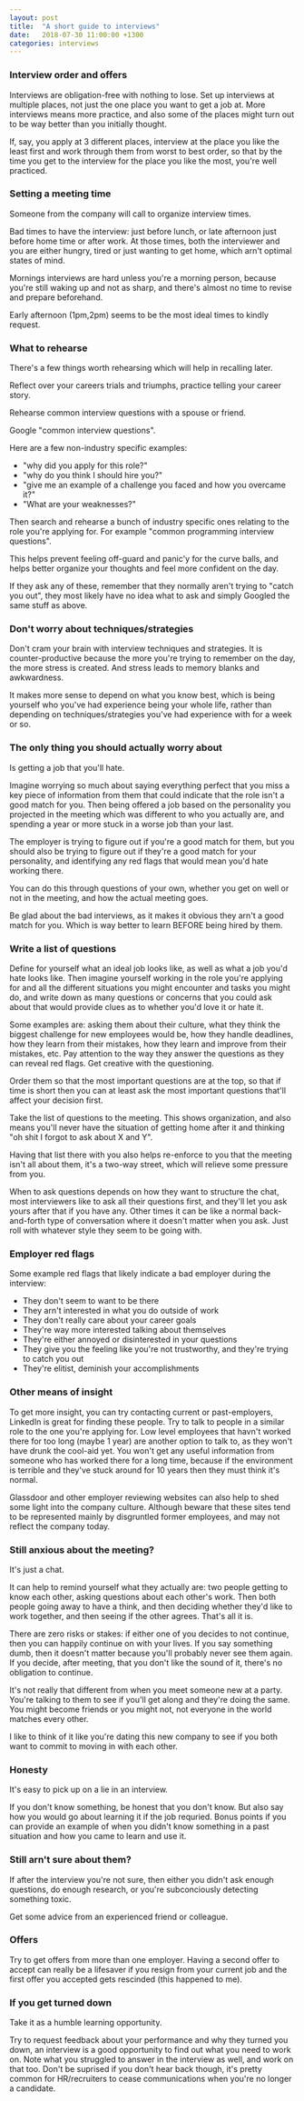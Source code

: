 ```yaml
---
layout: post
title:  "A short guide to interviews"
date:   2018-07-30 11:00:00 +1300
categories: interviews
---
```


### Interview order and offers

Interviews are obligation-free with nothing to lose. Set up interviews at multiple places, not just the one place you want to get a job at. More interviews means more practice, and also some of the places might turn out to be way better than you initially thought.

If, say, you apply at 3 different places, interview at the place you like the least first and work through them from worst to best order, so that by the time you get to the interview for the place you like the most, you're well practiced.

### Setting a meeting time

Someone from the company will call to organize interview times.

Bad times to have the interview: just before lunch, or late afternoon just before home time or after work. At those times, both the interviewer and you are either hungry, tired or just wanting to get home, which arn't optimal states of mind.

Mornings interviews are hard unless you're a morning person, because you're still waking up and not as sharp, and there's almost no time to revise and prepare beforehand.

Early afternoon (1pm,2pm) seems to be the most ideal times to kindly request.

### What to rehearse

There's a few things worth rehearsing which will help in recalling later.

Reflect over your careers trials and triumphs, practice telling your career story.

Rehearse common interview questions with a spouse or friend.

Google "common interview questions".

Here are a few non-industry specific examples:
- "why did you apply for this role?"
- "why do you think I should hire you?"
- "give me an example of a challenge you faced and how you overcame it?"
- "What are your weaknesses?"

Then search and rehearse a bunch of industry specific ones relating to the role you're applying for. For example "common programming interview questions".

This helps prevent feeling off-guard and panic'y for the curve balls, and helps better organize your thoughts and feel more confident on the day.

If they ask any of these, remember that they normally aren't trying to "catch you out", they most likely have no idea what to ask and simply Googled the same stuff as above.

### Don't worry about techniques/strategies

Don't cram your brain with interview techniques and strategies. It is counter-productive because the more you're trying to remember on the day, the more stress is created. And stress leads to memory blanks and awkwardness.

It makes more sense to depend on what you know best, which is being yourself who you've had experience being your whole life, rather than depending on techniques/strategies you've had experience with for a week or so.

### The only thing you should actually worry about

Is getting a job that you'll hate.

Imagine worrying so much about saying everything perfect that you miss a key piece of information from them that could indicate that the role isn't a good match for you. Then being offered a job based on the personality you projected in the meeting which was different to who you actually are, and spending a year or more stuck in a worse job than your last.

The employer is trying to figure out if you're a good match for them, but you should also be trying to figure out if they're a good match for your personality, and identifying any red flags that would mean you'd hate working there.

You can do this through questions of your own, whether you get on well or not in the meeting, and how the actual meeting goes.

Be glad about the bad interviews, as it makes it obvious they arn't a good match for you. Which is way better to learn BEFORE being hired by them.

### Write a list of questions

Define for yourself what an ideal job looks like, as well as what a job you'd hate looks like. Then imagine yourself working in the role you're applying for and all the different situations you might encounter and tasks you might do, and write down as many questions or concerns that you could ask about that would provide clues as to whether you'd love it or hate it.

Some examples are: asking them about their culture, what they think the biggest challenge for new employees would be, how they handle deadlines, how they learn from their mistakes, how they learn and improve from their mistakes, etc. Pay attention to the way they answer the questions as they can reveal red flags. Get creative with the questioning.

Order them so that the most important questions are at the top, so that if time is short then you can at least ask the most important questions that'll affect your decision first.

Take the list of questions to the meeting. This shows organization, and also means you'll never have the situation of getting home after it and thinking "oh shit I forgot to ask about X and Y".

Having that list there with you also helps re-enforce to you that the meeting isn't all about them, it's a two-way street, which will relieve some pressure from you.

When to ask questions depends on how they want to structure the chat, most interviewers like to ask all their questions first, and they'll let you ask yours after that if you have any. Other times it can be like a normal back-and-forth type of conversation where it doesn't matter when you ask. Just roll with whatever style they seem to be going with.

### Employer red flags

Some example red flags that likely indicate a bad employer during the interview:

- They don't seem to want to be there
- They arn't interested in what you do outside of work
- They don't really care about your career goals
- They're way more interested talking about themselves
- They're either annoyed or disinterested in your questions
- They give you the feeling like you're not trustworthy, and they're trying to catch you out
- They're elitist, deminish your accomplishments

### Other means of insight

To get more insight, you can try contacting current or past-employers, LinkedIn is great for finding these people. Try to talk to people in a similar role to the one you're applying for. Low level employees that havn't worked there for too long (maybe 1 year) are another option to talk to, as they won't have drunk the cool-aid yet. You won't get any useful information from someone who has worked there for a long time, because if the environment is terrible and they've stuck around for 10 years then they must think it's normal.

Glassdoor and other employer reviewing websites can also help to shed some light into the company culture. Although beware that these sites tend to be represented mainly by disgruntled former employees, and may not reflect the company today.

### Still anxious about the meeting?

It's just a chat.

It can help to remind yourself what they actually are: two people getting to know each other, asking questions about each other's work. Then both people going away to have a think, and then deciding whether they'd like to work together, and then seeing if the other agrees. That's all it is.

There are zero risks or stakes: if either one of you decides to not continue, then you can happily continue on with your lives. If you say something dumb, then it doesn't matter because you'll probably never see them again. If you decide, after meeting, that you don't like the sound of it, there's no obligation to continue.

It's not really that different from when you meet someone new at a party. You're talking to them to see if you'll get along and they're doing the same. You might become friends or you might not, not everyone in the world matches every other. 

I like to think of it like you're dating this new company to see if you both want to commit to moving in with each other.

### Honesty

It's easy to pick up on a lie in an interview.

If you don't know something, be honest that you don't know. But also say how you would go about learning it if the job requried. Bonus points if you can provide an example of when you didn't know something in a past situation and how you came to learn and use it.

### Still arn't sure about them?

If after the interview you're not sure, then either you didn't ask enough questions, do enough research, or you're subconciously detecting something toxic.

Get some advice from an experienced friend or colleague.

### Offers

Try to get offers from more than one employer. Having a second offer to accept can really be a lifesaver if you resign from your current job and the first offer you accepted gets rescinded (this happened to me).

### If you get turned down

Take it as a humble learning opportunity. 

Try to request feedback about your performance and why they turned you down, an interview is a good opportunity to find out what you need to work on. Note what you struggled to answer in the interview as well, and work on that too. Don't be suprised if you don't hear back though, it's pretty common for HR/recruiters to cease communications when you're no longer a candidate.
